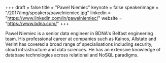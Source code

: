 +++
draft = false
title = "Pawel Niemiec"
keynote = false
speakerimage = "/2017/img/speakers/pawelniemiec.jpg"
linkedin = "https://www.linkedin.com/in/pawelniemiec/"
website = "https://www.bdna.com/"
+++

Pawel Niemiec is a senior data engineer in BDNA's Belfast engineering team.  His professional career at companies such as Kainos, Allstate and Verint has covered a broad range of specialisations including security, cloud infrastructure and data sciences.  He has an extensive knowledge of database technologies across relational and NoSQL paradigms.